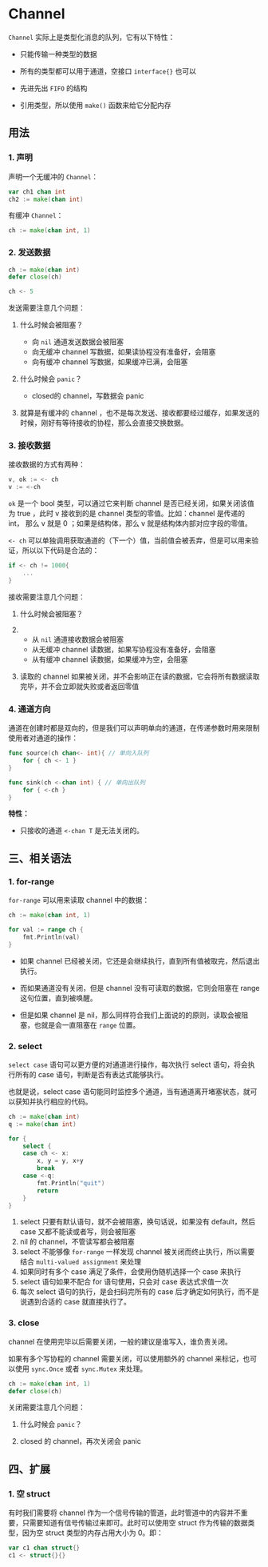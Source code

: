 # Channel

`Channel` 实际上是类型化消息的队列，它有以下特性：

- 只能传输一种类型的数据
- 所有的类型都可以用于通道，空接口 `interface{}` 也可以

- 先进先出 `FIFO` 的结构
- 引用类型，所以使用 `make()` 函数来给它分配内存

## 用法

### 1. 声明

声明一个无缓冲的 `Channel`：

```go
var ch1 chan int
ch2 := make(chan int)
```

有缓冲 `Channel`：

```go
ch := make(chan int, 1)
```

### 2. 发送数据

```go
ch := make(chan int)
defer close(ch)

ch <- 5
```

发送需要注意几个问题：

1. 什么时候会被阻塞？

   - 向 `nil` 通道发送数据会被阻塞
   - 向无缓冲 channel 写数据，如果读协程没有准备好，会阻塞
   - 向有缓冲 channel 写数据，如果缓冲已满，会阻塞

2. 什么时候会 `panic`？

   - closed的 channel，写数据会 panic

3. 就算是有缓冲的 channel ，也不是每次发送、接收都要经过缓存，如果发送的时候，刚好有等待接收的协程，那么会直接交换数据。

### 3. 接收数据

接收数据的方式有两种：

```go
v, ok := <- ch
v := <-ch
```

`ok` 是一个 bool 类型，可以通过它来判断 channel 是否已经关闭，如果关闭该值为 true ，此时 v 接收到的是 channel 类型的零值。比如：channel 是传递的 int， 那么 v 就是 0 ；如果是结构体，那么 v 就是结构体内部对应字段的零值。

`<- ch` 可以单独调用获取通道的（下一个）值，当前值会被丢弃，但是可以用来验证，所以以下代码是合法的：

```go
if <- ch != 1000{
    ...
}
```

接收需要注意几个问题：

1. 什么时候会被阻塞？

2. - 从 `nil` 通道接收数据会被阻塞
   - 从无缓冲 channel 读数据，如果写协程没有准备好，会阻塞
   - 从有缓冲 channel 读数据，如果缓冲为空，会阻塞

3. 读取的 channel 如果被关闭，并不会影响正在读的数据，它会将所有数据读取完毕，并不会立即就失败或者返回零值

### 4. 通道方向

通道在创建时都是双向的，但是我们可以声明单向的通道，在传递参数时用来限制使用者对通道的操作：

```go
func source(ch chan<- int){ // 单向入队列
    for { ch <- 1 }
}

func sink(ch <-chan int) { // 单向出队列
    for { <-ch }
}
```

**特性：**

- 只接收的通道 `<-chan T` 是无法关闭的。

## 三、相关语法

### 1. for-range

`for-range` 可以用来读取 channel 中的数据：

```go
ch := make(chan int, 1)

for val := range ch {
    fmt.Println(val)
}
```

- 如果 channel 已经被关闭，它还是会继续执行，直到所有值被取完，然后退出执行。

- 而如果通道没有关闭，但是 channel 没有可读取的数据，它则会阻塞在 range 这句位置，直到被唤醒。
- 但是如果 channel 是 nil，那么同样符合我们上面说的的原则，读取会被阻塞，也就是会一直阻塞在 `range` 位置。

### 2. select

`select case` 语句可以更方便的对通道进行操作，每次执行 select 语句，将会执行所有的 case 语句，判断是否有表达式能够执行。

也就是说，select case 语句能同时监控多个通道，当有通道离开堵塞状态，就可以获知并执行相应的代码。

```go
ch := make(chan int)
q := make(chan int)

for {
    select {
    case ch <- x:
        x, y = y, x+y
        break
    case <-q:
        fmt.Println("quit")
        return
    }
}
```

1. select 只要有默认语句，就不会被阻塞，换句话说，如果没有 default，然后 case 又都不能读或者写，则会被阻塞
2. nil 的 channel，不管读写都会被阻塞
3. select 不能够像 `for-range` 一样发现 channel 被关闭而终止执行，所以需要结合 `multi-valued assignment` 来处理
4. 如果同时有多个 case 满足了条件，会使用伪随机选择一个 case 来执行
5. select 语句如果不配合 for 语句使用，只会对 case 表达式求值一次
6. 每次 select 语句的执行，是会扫码完所有的 case 后才确定如何执行，而不是说遇到合适的 case 就直接执行了。

### 3. close

channel 在使用完毕以后需要关闭，一般的建议是谁写入，谁负责关闭。

如果有多个写协程的 channel 需要关闭，可以使用额外的 channel 来标记，也可以使用 `sync.Once` 或者 `sync.Mutex` 来处理。

```go
ch := make(chan int, 1)
defer close(ch)
```

关闭需要注意几个问题：

1. 什么时候会 `panic`？

2. closed 的 channel，再次关闭会 panic

## 四、扩展

### 1. 空 struct

有时我们需要将 channel 作为一个信号传输的管道，此时管道中的内容并不重要，只需要知道有信号传输过来即可。此时可以使用空 struct 作为传输的数据类型，因为空 struct 类型的内存占用大小为 0。即：

```go
var c1 chan struct{}
c1 <- struct{}{}
```

